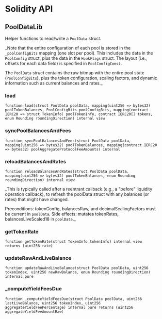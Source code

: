 # Solidity API

## PoolDataLib

Helper functions to read/write a `PoolData` struct.

_Note that the entire configuration of each pool is stored in the `_poolConfigBits` mapping (one slot per pool).
This includes the data in the `PoolConfig` struct, plus the data in the `HookFlags` struct. The layout (i.e.,
offsets for each data field) is specified in `PoolConfigConst`.

The `PoolData` struct contains the raw bitmap with the entire pool state (`PoolConfigBits`), plus the token
configuration, scaling factors, and dynamic information such as current balances and rates._

### load

```solidity
function load(struct PoolData poolData, mapping(uint256 => bytes32) poolTokenBalances, PoolConfigBits poolConfigBits, mapping(contract IERC20 => struct TokenInfo) poolTokenInfo, contract IERC20[] tokens, enum Rounding roundingDirection) internal view
```

### syncPoolBalancesAndFees

```solidity
function syncPoolBalancesAndFees(struct PoolData poolData, mapping(uint256 => bytes32) poolTokenBalances, mapping(contract IERC20 => bytes32) poolAggregateProtocolFeeAmounts) internal
```

### reloadBalancesAndRates

```solidity
function reloadBalancesAndRates(struct PoolData poolData, mapping(uint256 => bytes32) poolTokenBalances, enum Rounding roundingDirection) internal view
```

_This is typically called after a reentrant callback (e.g., a "before" liquidity operation callback),
to refresh the poolData struct with any balances (or rates) that might have changed.

Preconditions: tokenConfig, balancesRaw, and decimalScalingFactors must be current in `poolData`.
Side effects: mutates tokenRates, balancesLiveScaled18 in `poolData`._

### getTokenRate

```solidity
function getTokenRate(struct TokenInfo tokenInfo) internal view returns (uint256 rate)
```

### updateRawAndLiveBalance

```solidity
function updateRawAndLiveBalance(struct PoolData poolData, uint256 tokenIndex, uint256 newRawBalance, enum Rounding roundingDirection) internal pure
```

### _computeYieldFeesDue

```solidity
function _computeYieldFeesDue(struct PoolData poolData, uint256 lastLiveBalance, uint256 tokenIndex, uint256 aggregateYieldFeePercentage) internal pure returns (uint256 aggregateYieldFeeAmountRaw)
```

